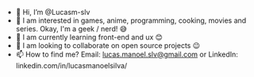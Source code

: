 - 👋 Hi, I’m @Lucasm-slv
- 👀 I am interested in games, anime, programming, cooking, movies and series. Okay, I'm a geek / nerd! 😅
- 🌱 I am currently learning front-end and ux 😊
- 💞️ I am looking to collaborate on open source projects 😉
- 📫 How to find me? Email: lucas.manoel.slv@gmail.com or LinkedIn: linkedin.com/in/lucasmanoelsilva/

<!---
Lucasm-slv/Lucasm-slv is a ✨ special ✨ repository because its `README.md` (this file) appears on your GitHub profile.
You can click the Preview link to take a look at your changes.
--->
